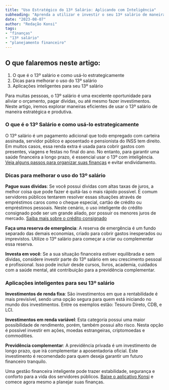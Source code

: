 ```yaml
---
title: "Uso Estratégico do 13º Salário: Aplicando com Inteligência"
subheading: "Aprenda a utilizar e investir o seu 13º salário de maneira eficiente"
date: "2023-08-07"
author: "Redação Konsi"
tags:
- "finanças"
- "13º salário"
- "planejamento financeiro"
---
```


## O que falaremos neste artigo:

1. O que é o 13º salário e como usá-lo estrategicamente
2. Dicas para  melhorar o uso do 13º salário
3. Aplicações inteligentes para seu 13º salário

Para muitas pessoas, o 13º salário é uma excelente oportunidade para aliviar o orçamento, pagar dívidas, ou até mesmo fazer investimentos. Neste artigo, iremos explorar maneiras eficientes de usar o 13º salário de maneira estratégica e produtiva.

### O que é o 13º Salário e como usá-lo estrategicamente

O 13º salário é um pagamento adicional que todo empregado com carteira assinada, servidor público e aposentado e pensionista do INSS tem direito. Em muitos casos, essa renda extra é usada para cobrir gastos com presentes, viagens e festas no final do ano. No entanto, para garantir uma saúde financeira a longo prazo, é essencial usar o 13º com inteligência. [Veja alguns passos para organizar suas finanças](https://www.konsi.com.br/postagens/5-passos-para-organizar-suas-financas-e-evitar-endividamento) e evitar endividamento.

### Dicas para melhorar o uso do 13º salário

**Pague suas dívidas**: Se você possui dívidas com altas taxas de juros, a melhor coisa que pode fazer é quitá-las o mais rápido possível. É comum servidores públicos tentarem resolver essas situações através de empréstimos caros como o cheque especial, cartão de crédito ou empréstimos pessoais. Neste cenário, o uso inteligente do crédito consignado pode ser um grande aliado, por possuir os menores juros de mercado. [Saiba mais sobre o crédito consignado](https://www.konsi.com.br/postagens/por-que-o-crdito-consignado-a-melhor-escolha-para-servidores-pblicos)

**Faça uma reserva de emergência**: A reserva de emergência é um fundo separado das demais economias, criado para cobrir gastos inesperados ou imprevistos. Utilize o 13º salário para começar a criar ou complementar essa reserva.

**Investa em você**: Se a sua situação financeira estiver equilibrada e sem dívidas, considere investir parte do 13º salário em seu crescimento pessoal e profissional. Isso pode incluir desde cursos, livros, academia, cuidados com a saúde mental, até contribuição para a previdência complementar.

### Aplicações inteligentes para seu 13º salário

**Investimentos de renda fixa**: São investimentos em que a rentabilidade é mais previsível, sendo uma opção segura para quem está iniciando no mundo dos investimentos. Entre os exemplos estão: Tesouro Direto, CDB, e LCI.

**Investimentos em renda variável**: Esta categoria possui uma maior possibilidade de rendimento, porém, também possui alto risco. Nesta opção é possível investir em ações, moedas estrangeiras, criptomoedas e commodities.

**Previdência complementar**: A previdência privada é um investimento de longo prazo, que irá complementar a aposentadoria oficial. Este investimento é recomendado para quem deseja garantir um futuro financeiro tranquilo. 

Uma gestão financeira inteligente pode trazer estabilidade, segurança e conforto para a vida dos servidores públicos. [Baixe o aplicativo Konsi](https://www.konsi.com.br/download) e comece agora mesmo a planejar suas finanças.